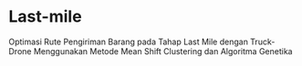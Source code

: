 # Last-mile
Optimasi Rute Pengiriman Barang pada Tahap Last Mile dengan Truck-Drone Menggunakan Metode Mean Shift Clustering dan Algoritma Genetika
